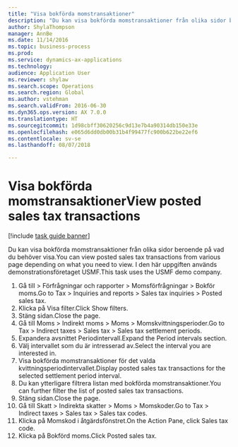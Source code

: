 ```yaml
--- 
title: "Visa bokförda momstransaktioner"
description: "Du kan visa bokförda momstransaktioner från olika sidor beroende på vad du behöver visa."
author: ShylaThompson
manager: AnnBe
ms.date: 11/14/2016
ms.topic: business-process
ms.prod: 
ms.service: dynamics-ax-applications
ms.technology: 
audience: Application User
ms.reviewer: shylaw
ms.search.scope: Operations
ms.search.region: Global
ms.author: vstehman
ms.search.validFrom: 2016-06-30
ms.dyn365.ops.version: AX 7.0.0
ms.translationtype: HT
ms.sourcegitcommit: 1d98cbff30620256c9d13e7b4a90314db150e33e
ms.openlocfilehash: e065d6dd0db00b31b4f99477fc900b622be22ef6
ms.contentlocale: sv-se
ms.lasthandoff: 08/07/2018

---
```

# <a name="view-posted-sales-tax-transactions"></a><span data-ttu-id="ccef5-103">Visa bokförda momstransaktioner</span><span class="sxs-lookup"><span data-stu-id="ccef5-103">View posted sales tax transactions</span></span>

[!include [task guide banner](../../includes/task-guide-banner.md)]

<span data-ttu-id="ccef5-104">Du kan visa bokförda momstransaktioner från olika sidor beroende på vad du behöver visa.</span><span class="sxs-lookup"><span data-stu-id="ccef5-104">You can view posted sales tax transactions from various page depending on what you need to view.</span></span> <span data-ttu-id="ccef5-105">I den här uppgiften används demonstrationsföretaget USMF.</span><span class="sxs-lookup"><span data-stu-id="ccef5-105">This task uses the USMF demo company.</span></span>

1. <span data-ttu-id="ccef5-106">Gå till > Förfrågningar och rapporter > Momsförfrågningar > Bokför moms.</span><span class="sxs-lookup"><span data-stu-id="ccef5-106">Go to Tax > Inquiries and reports > Sales tax inquiries > Posted sales tax.</span></span>
2. <span data-ttu-id="ccef5-107">Klicka på Visa filter.</span><span class="sxs-lookup"><span data-stu-id="ccef5-107">Click Show filters.</span></span>
3. <span data-ttu-id="ccef5-108">Stäng sidan.</span><span class="sxs-lookup"><span data-stu-id="ccef5-108">Close the page.</span></span>
4. <span data-ttu-id="ccef5-109">Gå till Moms > Indirekt moms > Moms > Momskvittningsperioder.</span><span class="sxs-lookup"><span data-stu-id="ccef5-109">Go to Tax > Indirect taxes > Sales tax > Sales tax settlement periods.</span></span>
5. <span data-ttu-id="ccef5-110">Expandera avsnittet Periodintervall.</span><span class="sxs-lookup"><span data-stu-id="ccef5-110">Expand the Period intervals section.</span></span>
6. <span data-ttu-id="ccef5-111">Välj intervallet som du är intresserad av.</span><span class="sxs-lookup"><span data-stu-id="ccef5-111">Select the interval you are interested in.</span></span>
7. <span data-ttu-id="ccef5-112">Visa bokförda momstransaktioner för det valda kvittningsperiodintervallet.</span><span class="sxs-lookup"><span data-stu-id="ccef5-112">Display posted sales tax transactions for the selected settlement period interval.</span></span>
8. <span data-ttu-id="ccef5-113">Du kan ytterligare filtrera listan med bokförda momstransaktioner.</span><span class="sxs-lookup"><span data-stu-id="ccef5-113">You can further filter the list of posted sales tax transactions.</span></span>
9. <span data-ttu-id="ccef5-114">Stäng sidan.</span><span class="sxs-lookup"><span data-stu-id="ccef5-114">Close the page.</span></span>
10. <span data-ttu-id="ccef5-115">Gå till Skatt > Indirekta skatter > Moms > Momskoder.</span><span class="sxs-lookup"><span data-stu-id="ccef5-115">Go to Tax > Indirect taxes > Sales tax > Sales tax codes.</span></span>
11. <span data-ttu-id="ccef5-116">Klicka på Momskod i åtgärdsfönstret.</span><span class="sxs-lookup"><span data-stu-id="ccef5-116">On the Action Pane, click Sales tax code.</span></span>
12. <span data-ttu-id="ccef5-117">Klicka på Bokförd moms.</span><span class="sxs-lookup"><span data-stu-id="ccef5-117">Click Posted sales tax.</span></span>


